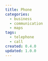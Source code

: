 ```yaml
---
title: Phone
categories:
  - business
  - communication
  - maps
tags:
  - telephone
  - call
created: 0.4.0
updated: 1.0.0
---
```


